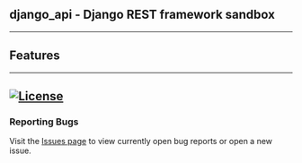 ## django_api - Django REST framework sandbox


---
## Features

---
[![License](https://img.shields.io/badge/license-MIT-green)](https://github.com/kevinbowen777/django_api/blob/master/LICENSE)
---
### Reporting Bugs                                                              
                                                                                 
   Visit the [Issues page](https://github.com/kevinbowen777/django_api/issues)
      to view currently open bug reports or open a new issue.
